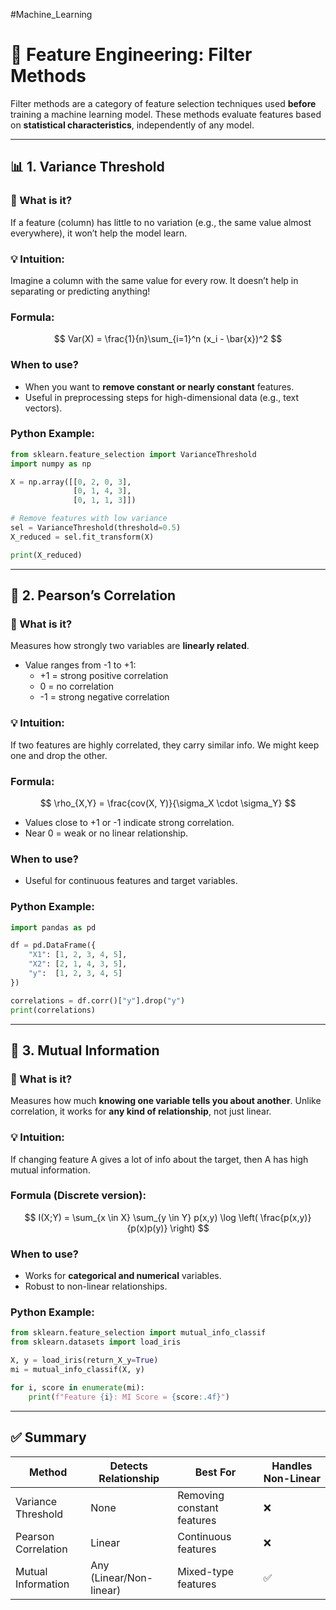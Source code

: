 #Machine_Learning
# 🧠 Feature Engineering: Filter Methods

Filter methods are a category of feature selection techniques used **before** training a machine learning model. These methods evaluate features based on **statistical characteristics**, independently of any model.

---

## 📊 1. Variance Threshold

### 🧾 What is it?
If a feature (column) has little to no variation (e.g., the same value almost everywhere), it won’t help the model learn.

### 💡 Intuition:
Imagine a column with the same value for every row. It doesn’t help in separating or predicting anything!

### Formula:
$$
Var(X) = \frac{1}{n}\sum_{i=1}^n (x_i - \bar{x})^2
$$

### When to use?
- When you want to **remove constant or nearly constant** features.
- Useful in preprocessing steps for high-dimensional data (e.g., text vectors).

### Python Example:

```python
from sklearn.feature_selection import VarianceThreshold
import numpy as np

X = np.array([[0, 2, 0, 3],
              [0, 1, 4, 3],
              [0, 1, 1, 3]])

# Remove features with low variance
sel = VarianceThreshold(threshold=0.5)
X_reduced = sel.fit_transform(X)

print(X_reduced)
```

---

## 🔗 2. Pearson’s Correlation

### 🧾 What is it?
Measures how strongly two variables are **linearly related**.

- Value ranges from -1 to +1:
  - +1 = strong positive correlation
  - 0 = no correlation
  - -1 = strong negative correlation

### 💡 Intuition:
If two features are highly correlated, they carry similar info. We might keep one and drop the other.

### Formula:
$$
\rho_{X,Y} = \frac{cov(X, Y)}{\sigma_X \cdot \sigma_Y}
$$

- Values close to +1 or -1 indicate strong correlation.
- Near 0 = weak or no linear relationship.

### When to use?
- Useful for continuous features and target variables.

### Python Example:

```python
import pandas as pd

df = pd.DataFrame({
    "X1": [1, 2, 3, 4, 5],
    "X2": [2, 1, 4, 3, 5],
    "y":  [1, 2, 3, 4, 5]
})

correlations = df.corr()["y"].drop("y")
print(correlations)
```

---

## 🧩 3. Mutual Information

### 🧾 What is it?
Measures how much **knowing one variable tells you about another**. Unlike correlation, it works for **any kind of relationship**, not just linear.

### 💡 Intuition:
If changing feature A gives a lot of info about the target, then A has high mutual information.
### Formula (Discrete version):
$$
I(X;Y) = \sum_{x \in X} \sum_{y \in Y} p(x,y) \log \left( \frac{p(x,y)}{p(x)p(y)} \right)
$$

### When to use?
- Works for **categorical and numerical** variables.
- Robust to non-linear relationships.

### Python Example:

```python
from sklearn.feature_selection import mutual_info_classif
from sklearn.datasets import load_iris

X, y = load_iris(return_X_y=True)
mi = mutual_info_classif(X, y)

for i, score in enumerate(mi):
    print(f"Feature {i}: MI Score = {score:.4f}")
```

---

## ✅ Summary

| Method              | Detects Relationship | Best For                  | Handles Non-Linear |
|---------------------|----------------------|----------------------------|---------------------|
| Variance Threshold  | None                 | Removing constant features | ❌                  |
| Pearson Correlation | Linear               | Continuous features        | ❌                  |
| Mutual Information  | Any (Linear/Non-linear)| Mixed-type features       | ✅                  |
